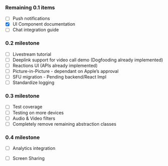### Remaining 0.1 items
- [ ] Push notifications
- [x] UI Component documentation 
- [ ] Chat integration guide  

### 0.2 milestone
 - [ ] Livestream tutorial
 - [ ] Deeplink support for video call demo (Dogfooding already implemented)
 - [ ] Reactions UI (APIs already implemented)
 - [ ] Picture-in-Picture - dependant on Apple’s approval
 - [ ] SFU migration - Pending backend/React Impl 
 - [ ] Standardize logging 

### 0.3 milestone
 - [ ] Test coverage
 - [ ] Testing on more devices
 - [ ] Audio & Video filters
 - [ ] Completely remove remaining abstraction classes 

### 0.4 milestone
 - [ ] Analytics integration
 - [ ] Screen Sharing


